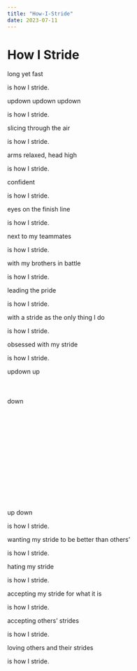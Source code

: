 ```yaml
---
title: "How-I-Stride"
date: 2023-07-11
---
```

# How I Stride

long yet fast

is how I stride.

updown updown updown

is how I stride.

slicing through the air

is how I stride.

arms relaxed, head high

is how I stride.

confident

is how I stride.

eyes on the finish line

is how I stride.

next to my teammates

is how I stride.

with my brothers in battle

is how I stride.

leading the pride

is how I stride.

with a stride as the only thing I do

is how I stride.

obsessed with my stride

is how I stride.

updown up</br></br></br></br>down</br></br></br></br></br></br></br></br></br></br></br></br></br></br></br>up down

is how I stride.

wanting my stride to be better than others’

is how I stride.

hating my stride

is how I stride.

accepting my stride for what it is

is how I stride.

accepting others’ strides

is how I stride.

loving others and their strides

is how I stride.
